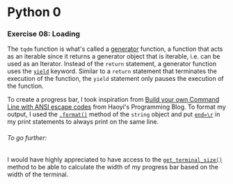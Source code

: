 # Python 0

### Exercise 08: Loading

The `tqdm` function is what's called a [generator](https://www.geeksforgeeks.org/generators-in-python) function, a function that acts as an iterable since it returns a generator object that is iterable, i.e. can be used as an Iterator.
Instead of the `return` statement, a generator function uses the [`yield`](https://www.geeksforgeeks.org/python-yield-keyword) keyword. Similar to a `return` statement that terminates the execution of the function, the `yield` statement only pauses the execution of the function.

To create a progress bar, I took inspiration from [Build your own Command Line with ANSI escape codes](http://www.lihaoyi.com/post/BuildyourownCommandLinewithANSIescapecodes.html#ascii-progress-bar) from Haoyi's Programming Blog.
To format my output, I used the [`.format()`](https://docs.python.org/3.10/tutorial/inputoutput.html) method of the `string` object and put [`end=\r`](https://stackoverflow.com/questions/4897359/output-to-the-same-line-overwriting-previous-output) in my print statements to always print on the same line.

###### To go further:

I would have highly appreciated to have access to the [`get_terminal_size()`](https://www.geeksforgeeks.org/python-os-get_terminal_size-method) method to be able to calculate the width of my progress bar based on the width of the terminal.
